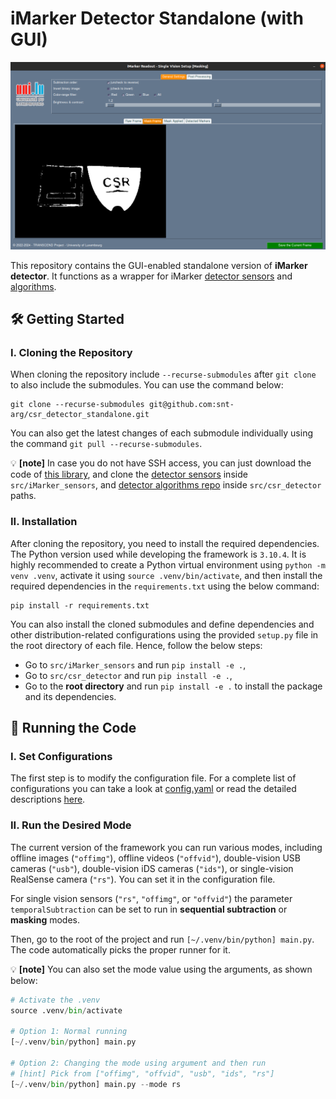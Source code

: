 # iMarker Detector Standalone (with GUI)

![Demo](docs/demo.png "Demo")

This repository contains the GUI-enabled standalone version of **iMarker detector**. It functions as a wrapper for iMarker [detector sensors](https://github.com/snt-arg/iMarker_sensors) and [algorithms](https://github.com/snt-arg/csr_detector).

## 🛠️ Getting Started

### I. Cloning the Repository

When cloning the repository include `--recurse-submodules` after `git clone` to also include the submodules. You can use the command below:

```
git clone --recurse-submodules git@github.com:snt-arg/csr_detector_standalone.git
```

You can also get the latest changes of each submodule individually using the command `git pull --recurse-submodules`.

💡 **[note]** In case you do not have SSH access, you can just download the code of [this library](https://github.com/snt-arg/csr_detector_standalone), and clone the [detector sensors](https://github.com/snt-arg/iMarker_sensors) inside `src/iMarker_sensors`, and [detector algorithms repo](https://github.com/snt-arg/csr_detector) inside `src/csr_detector` paths.

### II. Installation

After cloning the repository, you need to install the required dependencies. The Python version used while developing the framework is `3.10.4`. It is highly recommended to create a Python virtual environment using `python -m venv .venv`, activate it using `source .venv/bin/activate`, and then install the required dependencies in the `requirements.txt` using the below command:

```
pip install -r requirements.txt
```

You can also install the cloned submodules and define dependencies and other distribution-related configurations using the provided `setup.py` file in the root directory of each file. Hence, follow the below steps:

- Go to `src/iMarker_sensors` and run `pip install -e .`,
- Go to `src/csr_detector` and run `pip install -e .`,
- Go to the **root directory** and run `pip install -e .` to install the package and its dependencies.

## 🚀 Running the Code

### I. Set Configurations

The first step is to modify the configuration file. For a complete list of configurations you can take a look at [config.yaml](/config/config.yaml) or read the detailed descriptions [here](/config/README.md).

### II. Run the Desired Mode

The current version of the framework you can run various modes, including offline images (`"offimg"`), offline videos (`"offvid"`), double-vision USB cameras (`"usb"`), double-vision iDS cameras (`"ids"`), or single-vision RealSense camera (`"rs"`). You can set it in the configuration file.

For single vision sensors (`"rs"`, `"offimg"`, or `"offvid"`) the parameter `temporalSubtraction` can be set to run in **sequential subtraction** or **masking** modes.

Then, go to the root of the project and run `[~/.venv/bin/python] main.py`. The code automatically picks the proper runner for it.

💡 **[note]** You can also set the mode value using the arguments, as shown below:

```python
# Activate the .venv
source .venv/bin/activate

# Option 1: Normal running
[~/.venv/bin/python] main.py

# Option 2: Changing the mode using argument and then run
# [hint] Pick from ["offimg", "offvid", "usb", "ids", "rs"]
[~/.venv/bin/python] main.py --mode rs
```
